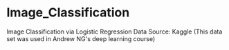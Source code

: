 # Image_Classification
Image Classification via Logistic Regression
Data Source: Kaggle (This data set was used in Andrew NG's deep learning course)
